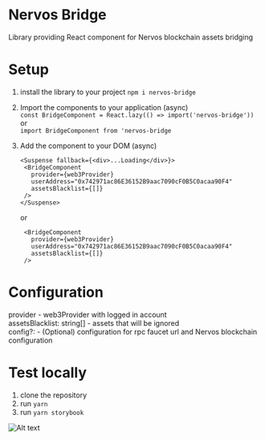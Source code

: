 # Nervos Bridge

Library providing React component for Nervos blockchain assets bridging

# Setup

1. install the library to your project
   `npm i nervos-bridge`

2. Import the components to your application (async)  
   `const BridgeComponent = React.lazy(() => import('nervos-bridge'))`  
   or  
   `import BridgeComponent from 'nervos-bridge`

3. Add the component to your DOM (async)
   ```
   <Suspense fallback={<div>...Loading</div>}>
    <BridgeComponent
      provider={web3Provider}
      userAddress="0x742971ac86E36152B9aac7090cF0B5C0acaa90F4"
      assetsBlacklist={[]}
    />
   </Suspense>
   ```
   or
   ```
    <BridgeComponent
      provider={web3Provider}
      userAddress="0x742971ac86E36152B9aac7090cF0B5C0acaa90F4"
      assetsBlacklist={[]}
    />
   ```

# Configuration

provider - web3Provider with logged in account  
assetsBlacklist: string[] - assets that will be ignored  
config?: - (Optional) configuration for rpc faucet url and Nervos blockchain configuration

# Test locally

1. clone the repository
2. run `yarn`
3. run `yarn storybook`

![Alt text](readme/bridge.jpg?raw=true 'Bridge storybook')
